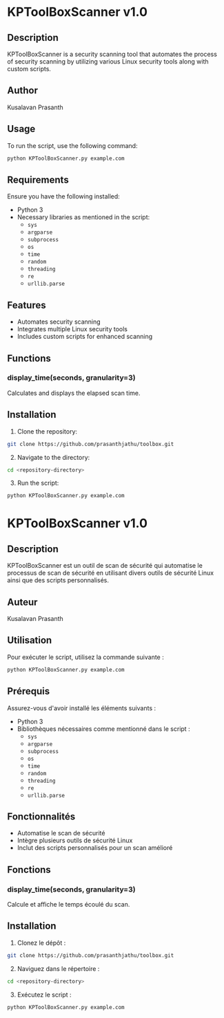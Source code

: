 
# KPToolBoxScanner v1.0

## Description
KPToolBoxScanner is a security scanning tool that automates the process of security scanning by utilizing various Linux security tools along with custom scripts.

## Author
Kusalavan Prasanth

## Usage
To run the script, use the following command:
```bash
python KPToolBoxScanner.py example.com
```

## Requirements
Ensure you have the following installed:
- Python 3
- Necessary libraries as mentioned in the script:
  - `sys`
  - `argparse`
  - `subprocess`
  - `os`
  - `time`
  - `random`
  - `threading`
  - `re`
  - `urllib.parse`

## Features
- Automates security scanning
- Integrates multiple Linux security tools
- Includes custom scripts for enhanced scanning

## Functions
### display_time(seconds, granularity=3)
Calculates and displays the elapsed scan time.

## Installation
1. Clone the repository:
```bash
git clone https://github.com/prasanthjathu/toolbox.git 
```
2. Navigate to the directory:
```bash
cd <repository-directory>
```
3. Run the script:
```bash
python KPToolBoxScanner.py example.com
```







# KPToolBoxScanner v1.0

## Description
KPToolBoxScanner est un outil de scan de sécurité qui automatise le processus de scan de sécurité en utilisant divers outils de sécurité Linux ainsi que des scripts personnalisés.

## Auteur
Kusalavan Prasanth

## Utilisation
Pour exécuter le script, utilisez la commande suivante :
```bash
python KPToolBoxScanner.py example.com
```

## Prérequis
Assurez-vous d'avoir installé les éléments suivants :
- Python 3
- Bibliothèques nécessaires comme mentionné dans le script :
  - `sys`
  - `argparse`
  - `subprocess`
  - `os`
  - `time`
  - `random`
  - `threading`
  - `re`
  - `urllib.parse`

## Fonctionnalités
- Automatise le scan de sécurité
- Intègre plusieurs outils de sécurité Linux
- Inclut des scripts personnalisés pour un scan amélioré

## Fonctions
### display_time(seconds, granularity=3)
Calcule et affiche le temps écoulé du scan.

## Installation
1. Clonez le dépôt :
```bash
git clone https://github.com/prasanthjathu/toolbox.git 
```
2. Naviguez dans le répertoire :
```bash
cd <repository-directory>
```
3. Exécutez le script :
```bash
python KPToolBoxScanner.py example.com


